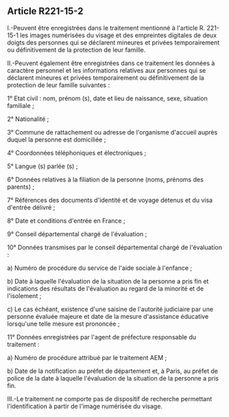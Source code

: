 ## Article R221-15-2

I.-Peuvent être enregistrées dans le traitement mentionné à l'article R. 221-15-1 les images numérisées
du visage et des empreintes digitales de deux doigts des personnes qui se déclarent mineures et privées
temporairement ou définitivement de la protection de leur famille.

II.-Peuvent également être enregistrées dans ce traitement les données à caractère personnel et les
informations relatives aux personnes qui se déclarent mineures et privées temporairement ou définitivement
de la protection de leur famille suivantes :

1° Etat civil : nom, prénom (s), date et lieu de naissance, sexe, situation familiale ;

2° Nationalité ;

3° Commune de rattachement ou adresse de l'organisme d'accueil auprès duquel la personne est domiciliée ;

4° Coordonnées téléphoniques et électroniques ;

5° Langue (s) parlée (s) ;

6° Données relatives à la filiation de la personne (noms, prénoms des parents) ;

7° Références des documents d'identité et de voyage détenus et du visa d'entrée délivré ;

8° Date et conditions d'entrée en France ;

9° Conseil départemental chargé de l'évaluation ;

10° Données transmises par le conseil départemental chargé de l'évaluation :

a) Numéro de procédure du service de l'aide sociale à l'enfance ;

b) Date à laquelle l'évaluation de la situation de la personne a pris fin et indications des résultats de
l'évaluation au regard de la minorité et de l'isolement ;


c) Le cas échéant, existence d'une saisine de l'autorité judiciaire par une personne évaluée majeure et date de
la mesure d'assistance éducative lorsqu'une telle mesure est prononcée ;

11° Données enregistrées par l'agent de préfecture responsable du traitement :

a) Numéro de procédure attribué par le traitement AEM ;

b) Date de la notification au préfet de département et, à Paris, au préfet de police de la date à laquelle
l'évaluation de la situation de la personne a pris fin.

III.-Le traitement ne comporte pas de dispositif de recherche permettant l'identification à partir de l'image
numérisée du visage.

